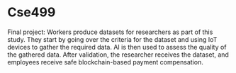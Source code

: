 # Cse499
Final project:
Workers produce datasets for researchers as part of this study. They start by going over the criteria for the dataset and using IoT devices to gather the required data. AI is then used to assess the quality of the gathered data. After validation, the researcher receives the dataset, and employees receive safe blockchain-based payment compensation.
